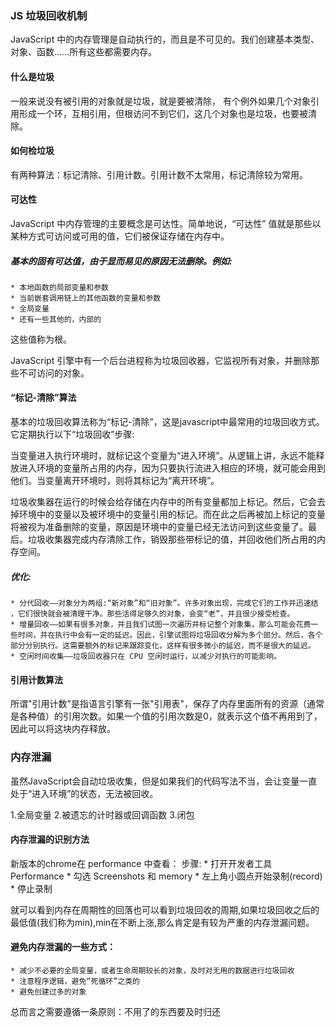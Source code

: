 ### JS 垃圾回收机制
JavaScript 中的内存管理是自动执行的，而且是不可见的。我们创建基本类型、对象、函数……所有这些都需要内存。

#### 什么是垃圾
一般来说没有被引用的对象就是垃圾，就是要被清除， 有个例外如果几个对象引用形成一个环，互相引用，但根访问不到它们，这几个对象也是垃圾，也要被清除。

#### 如何检垃圾

有两种算法：标记清除、引用计数。引用计数不太常用，标记清除较为常用。

#### 可达性

JavaScript 中内存管理的主要概念是可达性。简单地说，“可达性” 值就是那些以某种方式可访问或可用的值，它们被保证存储在内存中。

##### 基本的固有可达值，由于显而易见的原因无法删除。例如:

	* 本地函数的局部变量和参数
	* 当前嵌套调用链上的其他函数的变量和参数
	* 全局变量
	* 还有一些其他的，内部的

这些值称为根。

JavaScript 引擎中有一个后台进程称为垃圾回收器，它监视所有对象，并删除那些不可访问的对象。 


#### “标记-清除”算法

基本的垃圾回收算法称为“标记-清除”，这是javascript中最常用的垃圾回收方式。它定期执行以下“垃圾回收”步骤:

当变量进入执行环境时，就标记这个变量为“进入环境”。从逻辑上讲，永远不能释放进入环境的变量所占用的内存，因为只要执行流进入相应的环境，就可能会用到他们。当变量离开环境时，则将其标记为“离开环境”。

垃圾收集器在运行的时候会给存储在内存中的所有变量都加上标记。然后，它会去掉环境中的变量以及被环境中的变量引用的标记。而在此之后再被加上标记的变量将被视为准备删除的变量，原因是环境中的变量已经无法访问到这些变量了。最后。垃圾收集器完成内存清除工作，销毁那些带标记的值，并回收他们所占用的内存空间。

##### 优化:

	* 分代回收——对象分为两组:“新对象”和“旧对象”。许多对象出现，完成它们的工作并迅速结 ，它们很快就会被清理干净。那些活得足够久的对象，会变“老”，并且很少接受检查。
	* 增量回收——如果有很多对象，并且我们试图一次遍历并标记整个对象集，那么可能会花费一些时间，并在执行中会有一定的延迟。因此，引擎试图将垃圾回收分解为多个部分。然后，各个部分分别执行。这需要额外的标记来跟踪变化，这样有很多微小的延迟，而不是很大的延迟。
	* 空闲时间收集——垃圾回收器只在 CPU 空闲时运行，以减少对执行的可能影响。


#### 引用计数算法
所谓"引用计数"是指语言引擎有一张"引用表"，保存了内存里面所有的资源（通常是各种值）的引用次数。如果一个值的引用次数是0，就表示这个值不再用到了，因此可以将这块内存释放。



### 内存泄漏

虽然JavaScript会自动垃圾收集，但是如果我们的代码写法不当，会让变量一直处于“进入环境”的状态，无法被回收。

1.全局变量
2.被遗忘的计时器或回调函数
3.闭包


#### 内存泄漏的识别方法

新版本的chrome在 performance 中查看：
步骤:
	* 打开开发者工具 Performance
	* 勾选 Screenshots 和 memory
	* 左上角小圆点开始录制(record)
	* 停止录制


就可以看到内存在周期性的回落也可以看到垃圾回收的周期,如果垃圾回收之后的最低值(我们称为min),min在不断上涨,那么肯定是有较为严重的内存泄漏问题。


#### 避免内存泄漏的一些方式：

	* 减少不必要的全局变量，或者生命周期较长的对象，及时对无用的数据进行垃圾回收
	* 注意程序逻辑，避免“死循环”之类的
	* 避免创建过多的对象

总而言之需要遵循一条原则：不用了的东西要及时归还
